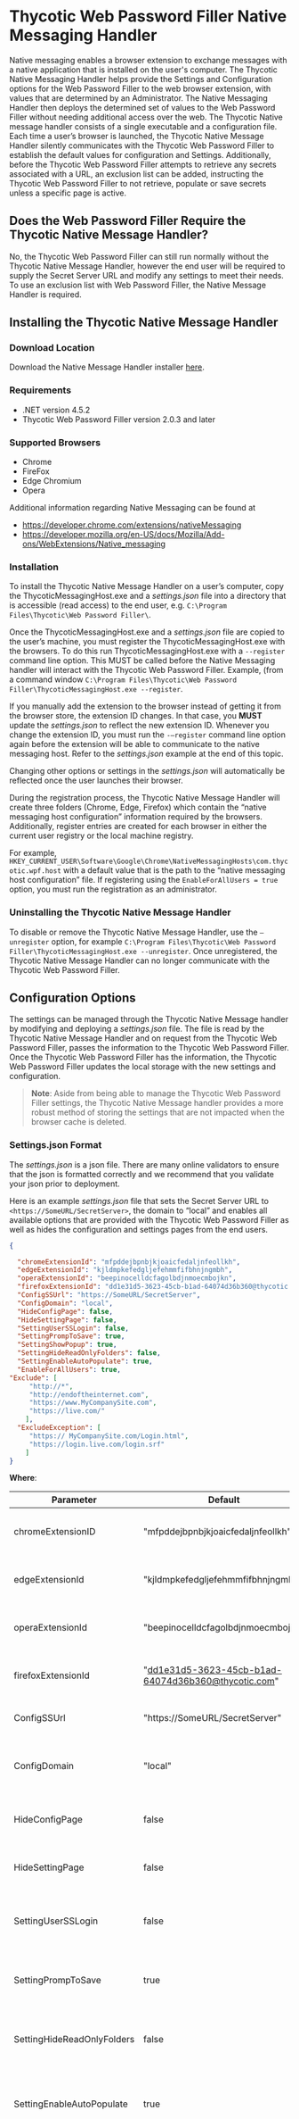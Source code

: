 [title]: # (Native Message Handling)
[tags]: # (WPF)
[priority]: # (15)
# Thycotic Web Password Filler Native Messaging Handler

Native messaging enables a browser extension to exchange messages with a native application that is installed on the user's computer. The Thycotic Native Messaging Handler helps provide the Settings and Configuration options for the Web Password Filler to the web browser extension, with values that are determined by an Administrator. The Native Messaging Handler then deploys the determined set of values to the Web Password Filler without needing additional access over the web.
The Thycotic Native message handler consists of a single executable and a configuration file. Each time a user’s browser is launched, the Thycotic Native Message Handler silently communicates with the Thycotic Web Password Filler to establish the default values for configuration and Settings. Additionally, before the Thycotic Web Password Filler attempts to retrieve any secrets associated with a URL, an exclusion list can be added, instructing the Thycotic Web Password Filler to not retrieve, populate or save secrets unless a specific page is active.

## Does the Web Password Filler Require the Thycotic Native Message Handler?

No, the Thycotic Web Password Filler can still run normally without the Thycotic Native Message Handler, however the end user will be required to supply the Secret Server URL and modify any settings to meet their needs. To use an exclusion list with Web Password Filler, the Native Message Handler is required.

## Installing the Thycotic Native Message Handler

### Download Location

Download the Native Message Handler installer [here](https://thy.center/wpf/link/MessingHostInstaller).

### Requirements

* .NET version 4.5.2
* Thycotic Web Password Filler version 2.0.3 and later

### Supported Browsers

* Chrome
* FireFox
* Edge Chromium
* Opera

Additional information regarding Native Messaging can be found at

* https://developer.chrome.com/extensions/nativeMessaging
* https://developer.mozilla.org/en-US/docs/Mozilla/Add-ons/WebExtensions/Native_messaging

### Installation

To install the Thycotic Native Message Handler on a user’s computer, copy the ThycoticMessagingHost.exe and a _settings.json_ file into a directory that is accessible (read access) to the end user, e.g. `C:\Program Files\Thycotic\Web Password Filler\`.

Once the ThycoticMessagingHost.exe and a _settings.json_ file are copied to the user’s machine, you must register the ThycoticMessagingHost.exe with the browsers. To do this run ThycoticMessagingHost.exe with a `--register` command line option. This MUST be called before the Native Messaging handler will
interact with the Thycotic Web Password Filler. Example, (from a command window `C:\Program Files\Thycotic\Web Password Filler\ThycoticMessagingHost.exe --register`.

If you manually add the extension to the browser instead of getting it from the browser store, the extension ID changes. In that case, you __MUST__ update the _settings.json_ to reflect the new extension ID. Whenever you change the extension ID, you must run the `-–register` command line option again before the extension will be able to communicate to the native messaging host. Refer to the _settings.json_ example at the end of this topic.

Changing other options or settings in the _settings.json_ will automatically be reflected once the user launches their browser.

During the registration process, the Thycotic Native Message Handler will create three folders (Chrome, Edge, Firefox) which contain the “native messaging host configuration” information required by the browsers. Additionally, register entries are created for each browser in either the current user registry or the
local machine registry.

For example, `HKEY_CURRENT_USER\Software\Google\Chrome\NativeMessagingHosts\com.thycotic.wpf.host` with a default value that is the path to the “native messaging host configuration” file. If registering using the `EnableForAllUsers = true` option, you must run the registration as an administrator.

### Uninstalling the Thycotic Native Message Handler

To disable or remove the Thycotic Native Message Handler, use the `–unregister` option, for example `C:\Program Files\Thycotic\Web Password Filler\ThycoticMessagingHost.exe --unregister`. Once unregistered, the Thycotic Native Message Handler can no longer communicate with the Thycotic Web Password Filler.

## Configuration Options

The settings can be managed through the Thycotic Native Message handler by modifying and deploying a _settings.json_ file. The file is read by the Thycotic Native Message Handler and on request from the Thycotic Web Password Filler, passes the information to the Thycotic Web Password Filler. Once the Thycotic
Web Password Filler has the information, the Thycotic Web Password Filler updates the local storage with the new settings and configuration.

>**Note**: Aside from being able to manage the Thycotic Web Password Filler settings, the Thycotic Native Message handler provides a more robust method of storing the settings that are not impacted when the browser cache is deleted.

### Settings.json Format

The _settings.json_ is a json file. There are many online validators to ensure that the json is formatted correctly and we recommend that you validate your json prior to deployment.

Here is an example _settings.json_ file that sets the Secret Server URL to `<https://SomeURL/SecretServer>`, the domain to “local” and enables all available options that are provided with the Thycotic Web Password Filler as well as hides the configuration and settings pages from the end users.

```json
{

  "chromeExtensionId": "mfpddejbpnbjkjoaicfedaljnfeollkh",
  "edgeExtensionId": "kjldmpkefedgljefehmmfifbhnjngmbh",
  "operaExtensionId": "beepinocelldcfagolbdjnmoecmbojkn",
  "firefoxExtensionId": "dd1e31d5-3623-45cb-b1ad-64074d36b360@thycotic.com",
  "ConfigSSUrl": "https://SomeURL/SecretServer",
  "ConfigDomain": "local",
  "HideConfigPage": false,
  "HideSettingPage": false,
  "SettingUserSSLogin": false,
  "SettingPrompToSave": true,
  "SettingShowPopup": true,
  "SettingHideReadOnlyFolders": false,
  "SettingEnableAutoPopulate": true,
  "EnableForAllUsers": true,
"Exclude": [
     "http://*",
     "http://endoftheinternet.com",
     "https://www.MyCompanySite.com",
     "https://live.com/"
    ],
  "ExcludeException": [
     "https:// MyCompanySite.com/Login.html",
     "https://login.live.com/login.srf"
    ]
}
```

__Where__:

| Parameter | Default | Description |
| ----- | ----- | ----- |
| chromeExtensionID | "mfpddejbpnbjkjoaicfedaljnfeollkh" | This is the ID required for the Chrome browser registration. |
| edgeExtensionId | "kjldmpkefedgljefehmmfifbhnjngmbh" | This is the ID required for the Edge browser registration. |
| operaExtensionId | "beepinocelldcfagolbdjnmoecmbojkn" | This is the ID required for the Opera browser registration. |
| firefoxExtensionId | "dd1e31d5-3623-45cb-b1ad-64074d36b360@thycotic.com" | This is the ID required for the Firefox browser registration. |
| ConfigSSUrl | "https://SomeURL/SecretServer" | This is the URL for your Secret Server instance. |
| ConfigDomain | "local" | This is the domain identification either local or your corporate network domain. |
| HideConfigPage | false | Boolean that controls if the Configuration tab is visible or not. |
| HideSettingPage | false | Boolean that controls if the Settings tab is visible or not. |
| SettingUserSSLogin | false | Boolean that sets the checkbox to enable the Secret Server Login option. |
| SettingPrompToSave | true | Boolean that sets the checkbox to enable the Prompt to Save option. |
| SettingHideReadOnlyFolders | false | Boolean that sets the checkbox to enable the Hide Read Only Folder option. |
| SettingEnableAutoPopulate | true | Boolean that sets the checkbox to enable the Auto Populate option for secrets and passwords. |
| EnableForAllUsers | true | Boolean specifying if the Native Message Handler is available under the local user context only or made available for all users. If set to true, it allows all users on the machine to access the settings.json file as long as it's in a shared location. If set to "false" it only applies to the current logged in user no matter where the file is stored. Changes impacting the registry keys also require admin permissions if EnableForAllUsers is set to true. |
| Exclude | [list] | Refer to [Site Exclusions and Exceptions](#site_exclusions_and_exceptions) below. Accepts wildcards. |
| ExcludeException | [list] | Refer to [Site Exclusions and Exceptions](#site_exclusions_and_exceptions) below. Does NOT accept wildcards. |

### Site Exclusions and Exceptions

The Thycotic Web Password Filler is an “inclusive” extension. Any website that contains a username and password has the potential to have a secret retrieved from or stored in Secret Server. However, some sites are simple web forms that contain user name, password and a variety of other field types. Registration forms for instance would not require interaction or population of the username and password from the Thycotic Web Password Filler. The Thycotic Native Message handler allows you to add exclusions as well as exclusion exceptions so those sites you do not want the Thycotic Web Password Filler to interact with will be ignored. Add exceptions for any site you wish the Thycotic Web Password Filler to ignore. For example, to login to an application you want the Thycotic Web Password Filler to retrieve a secret for the login page, however you would like the Web Password filler to ignore every other page for that same site, add the specific page URL to the exclusion exception list.

To exclude all sites, a wild card can be used (`https://*` and/or `http://*`) and then simply add the sites where secrets are available (<https://MyCompanySite.com/login.aspx>) to the exclusion exception list.

>**Note**: Only the “Exclude” section accepts a wild card. The “ExcludeException” must be the exact URL without a query string.

### UI Behavior Based on Settings

Each setting on the settings page can be set using “true” or “false” in the _settings.json_.

![](images/settings.png "Settings tab")

The Secret Server URL and Domain can be set by including strings (text wrapped up in quotations).

![](images/config.png "Configuration tab")

Additionally, you can choose to hide these pages from the end user so that the settings and configuration options cannot be changed.

![](images/login.png "Hide Settings and Configuration from the Login dialog")

### Error Messages

* The following error message indicates that there are missing elements in the settings.json. 

   ```bash
   There are elements missing from settings.json. Review the documentation and update setting.json with the missing attributes.
   ```

   Review the _settings.json_ format and ensure all elements are provided and the json is well formatted.
* The following message indicates that the setting “EnableForAllUsers” is set to true; however, the user attempting to register the Thycotic Native Messaging Handler does not have administrator permissions and cannot update or create the hkey local machine registry key required for browser registration.

   ```bash
   This application must be run as an administrator when registering for All Users
   ```

* The following error message indicates that he ThycoticMessagingHost.exe was executed without the required command line option.

   ```bash
   To register the native messaging host, run cmd.exe ThycoticMessagingHost.exe –register
   To unregister the native messaging host, run cmd.exe ThycoticMessagingHost.exe --unregister
   Press any key to exit
   ```

* The following message indicates that only `-–register` and `-–unregister` are valid command line options.

   ```bash
   Incorrect command line. Review the documentation to register or unregister this application.
   ```
